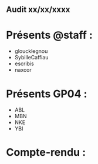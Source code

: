 ## Audit xx/xx/xxxx

# Présents @staff :
* gloucklegnou
* SybilleCaffiau
* escribis
* naxcor

# Présents GP04 :
* ABL
* MBN
* NKE
* YBI

# Compte-rendu :
